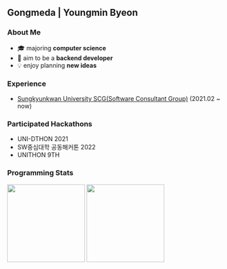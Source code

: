 <h2>Gongmeda | Youngmin Byeon</h2>

### About Me

- 🎓 majoring **computer science**
- 🚀 aim to be a **backend developer**
- 💡 enjoy planning **new ideas**

### Experience

- [Sungkyunkwan University SCG(Software Consultant Group)](https://scg.skku.ac.kr/) (2021.02 ~ now)

### Participated Hackathons

- UNI-DTHON 2021
- SW중심대학 공동해커톤 2022
- UNITHON 9TH

### Programming Stats

<img height="180rem" src="https://github-readme-stats.vercel.app/api?username=Gongmeda&show_icons=true&bg_color=00000000&border_color=00000000"></img>
<img height="180rem" src="http://mazassumnida.wtf/api/v2/generate_badge?boj=gongmeda"></img>
